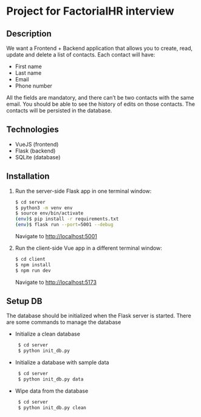 # Project for FactorialHR interview 

## Description
We want a Frontend + Backend application that allows you to create, read, update and delete a list of contacts.
Each contact will have: 
- First name
- Last name
- Email
- Phone number 

All the fields are mandatory, and there can’t be two contacts with the same email. You should be able to see the history of edits on those contacts. The contacts will be persisted in the database.

## Technologies
- VueJS (frontend)
- Flask (backend)
- SQLite (database)

## Installation

1. Run the server-side Flask app in one terminal window:

    ```sh
    $ cd server
    $ python3 -m venv env
    $ source env/bin/activate
    (env)$ pip install -r requirements.txt
    (env)$ flask run --port=5001 --debug
    ```

    Navigate to [http://localhost:5001](http://localhost:5001)

2. Run the client-side Vue app in a different terminal window:

    ```sh
    $ cd client
    $ npm install
    $ npm run dev
    ```

    Navigate to [http://localhost:5173](http://localhost:5173)

## Setup DB
The database should be initialized when the Flask server is started.
There are some commands to manage the database

- Initialize a clean database
   ```sh
    $ cd server
    $ python init_db.py
    ```

- Initialize a database with sample data
   ```sh
    $ cd server
    $ python init_db.py data
    ```
  
- Wipe data from the database
   ```sh
    $ cd server
    $ python init_db.py clean
    ```